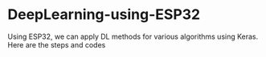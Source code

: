 # DeepLearning-using-ESP32
Using ESP32, we can apply DL methods for various algorithms using Keras. Here are the steps and codes
